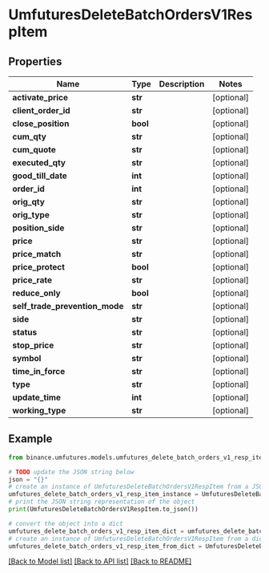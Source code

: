 # UmfuturesDeleteBatchOrdersV1RespItem


## Properties

Name | Type | Description | Notes
------------ | ------------- | ------------- | -------------
**activate_price** | **str** |  | [optional] 
**client_order_id** | **str** |  | [optional] 
**close_position** | **bool** |  | [optional] 
**cum_qty** | **str** |  | [optional] 
**cum_quote** | **str** |  | [optional] 
**executed_qty** | **str** |  | [optional] 
**good_till_date** | **int** |  | [optional] 
**order_id** | **int** |  | [optional] 
**orig_qty** | **str** |  | [optional] 
**orig_type** | **str** |  | [optional] 
**position_side** | **str** |  | [optional] 
**price** | **str** |  | [optional] 
**price_match** | **str** |  | [optional] 
**price_protect** | **bool** |  | [optional] 
**price_rate** | **str** |  | [optional] 
**reduce_only** | **bool** |  | [optional] 
**self_trade_prevention_mode** | **str** |  | [optional] 
**side** | **str** |  | [optional] 
**status** | **str** |  | [optional] 
**stop_price** | **str** |  | [optional] 
**symbol** | **str** |  | [optional] 
**time_in_force** | **str** |  | [optional] 
**type** | **str** |  | [optional] 
**update_time** | **int** |  | [optional] 
**working_type** | **str** |  | [optional] 

## Example

```python
from binance.umfutures.models.umfutures_delete_batch_orders_v1_resp_item import UmfuturesDeleteBatchOrdersV1RespItem

# TODO update the JSON string below
json = "{}"
# create an instance of UmfuturesDeleteBatchOrdersV1RespItem from a JSON string
umfutures_delete_batch_orders_v1_resp_item_instance = UmfuturesDeleteBatchOrdersV1RespItem.from_json(json)
# print the JSON string representation of the object
print(UmfuturesDeleteBatchOrdersV1RespItem.to_json())

# convert the object into a dict
umfutures_delete_batch_orders_v1_resp_item_dict = umfutures_delete_batch_orders_v1_resp_item_instance.to_dict()
# create an instance of UmfuturesDeleteBatchOrdersV1RespItem from a dict
umfutures_delete_batch_orders_v1_resp_item_from_dict = UmfuturesDeleteBatchOrdersV1RespItem.from_dict(umfutures_delete_batch_orders_v1_resp_item_dict)
```
[[Back to Model list]](../README.md#documentation-for-models) [[Back to API list]](../README.md#documentation-for-api-endpoints) [[Back to README]](../README.md)


